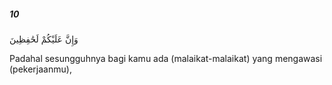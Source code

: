##### 10

<span class="ayah">وَإِنَّ عَلَيْكُمْ لَحَٰفِظِينَ</span>

<span class="ayah_translation">Padahal sesungguhnya bagi kamu ada (malaikat-malaikat) yang mengawasi (pekerjaanmu),</span>
